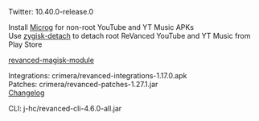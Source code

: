 Twitter: 10.40.0-release.0  

Install [Microg](https://github.com/ReVanced/GmsCore/releases) for non-root YouTube and YT Music APKs  
Use [zygisk-detach](https://github.com/j-hc/zygisk-detach) to detach root ReVanced YouTube and YT Music from Play Store  

[revanced-magisk-module](https://github.com/j-hc/revanced-magisk-module)
  
Integrations: crimera/revanced-integrations-1.17.0.apk  
Patches: crimera/revanced-patches-1.27.1.jar  
[Changelog](https://github.com/crimera/piko/releases/tag/v1.27.1)

CLI: j-hc/revanced-cli-4.6.0-all.jar    
